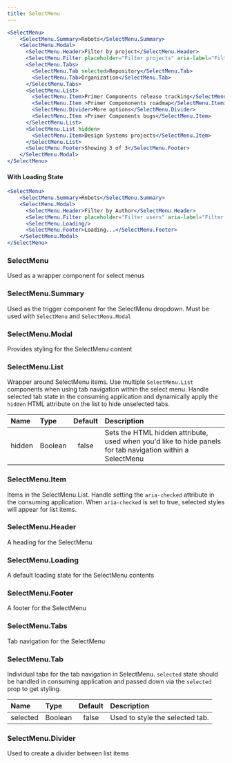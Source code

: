 ```yaml
---
title: SelectMenu
---
```


```jsx live
<SelectMenu>
    <SelectMenu.Summary>Robots</SelectMenu.Summary>
    <SelectMenu.Modal>
      <SelectMenu.Header>Filter by project</SelectMenu.Header>
      <SelectMenu.Filter placeholder="Filter projects" aria-label="Filter Projects"/>
      <SelectMenu.Tabs>
        <SelectMenu.Tab selected>Repository</SelectMenu.Tab>
        <SelectMenu.Tab>Organization</SelectMenu.Tab>
      </SelectMenu.Tabs>
      <SelectMenu.List>
        <SelectMenu.Item>Primer Components release tracking</SelectMenu.Item>
        <SelectMenu.Item >Primer Compononents roadmap</SelectMenu.Item>
        <SelectMenu.Divider>More options</SelectMenu.Divider>
        <SelectMenu.Item >Primer Components bugs</SelectMenu.Item>
      </SelectMenu.List>
      <SelectMenu.List hidden>
        <SelectMenu.Item>Design Systems projects</SelectMenu.Item>
      </SelectMenu.List>
      <SelectMenu.Footer>Showing 3 of 3</SelectMenu.Footer>
    </SelectMenu.Modal>
</SelectMenu>
```

#### With Loading State
```jsx live
<SelectMenu>
    <SelectMenu.Summary>Robots</SelectMenu.Summary>
    <SelectMenu.Modal>
      <SelectMenu.Header>Filter by Author</SelectMenu.Header>
      <SelectMenu.Filter placeholder="Filter users" aria-label="Filter users"/>
      <SelectMenu.Loading/>
      <SelectMenu.Footer>Loading...</SelectMenu.Footer>
    </SelectMenu.Modal>
</SelectMenu>
```

### SelectMenu
Used as a wrapper component for select menus

### SelectMenu.Summary
Used as the trigger component for the SelectMenu dropdown. Must be used with `SelectMenu` and `SelectMenu.Modal`

### SelectMenu.Modal
Provides styling for the SelectMenu content

### SelectMenu.List

Wrapper around SelectMenu items. Use multiple `SelectMenu.List` components when using tab navigation within the select menu. Handle selected tab state in the consuming application and dynamically apply the `hidden` HTML attribute on the list to hide unselected tabs.

| Name | Type | Default | Description |
| :- | :- | :-: | :- |
| hidden | Boolean | false| Sets the HTML hidden attribute, used when you'd like to hide panels for tab navigation within a SelectMenu

### SelectMenu.Item

Items in the SelectMenu.List. Handle setting the `aria-checked` attribute in the consuming application. When `aria-checked` is set to true, selected styles will appear for list items.

### SelectMenu.Header
A heading for the SelectMenu

### SelectMenu.Loading
A default loading state for the SelectMenu contents

### SelectMenu.Footer
A footer for the SelectMenu

### SelectMenu.Tabs
Tab navigation for the SelectMenu

### SelectMenu.Tab
Individual tabs for the tab navigation in SelectMenu. `selected` state should be handled in consuming application and passed down via the `selected` prop to get styling.

| Name | Type | Default | Description |
| :- | :- | :-: | :- |
| selected | Boolean | false | Used to style the selected tab.

### SelectMenu.Divider
Used to create a divider between list items

